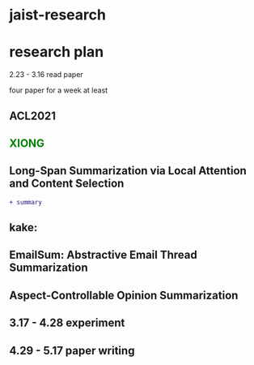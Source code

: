 # jaist-research
research plan
=======
2.23 - 3.16 read paper

four paper for a week at least




ACL2021 
------------
<font color = green> XIONG </font> 
 ------
Long-Span Summarization via Local Attention and Content Selection
------
```diff
+ summary
```


kake:
-----
EmailSum: Abstractive Email Thread Summarization
-------------

Aspect-Controllable Opinion Summarization
-----

3.17 - 4.28 experiment
------------------

4.29 - 5.17 paper writing
-------------------------

